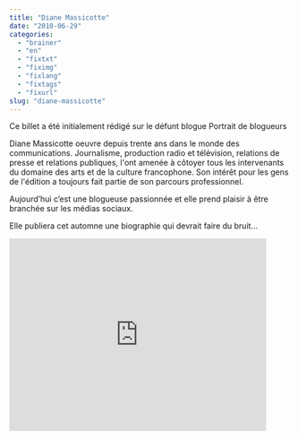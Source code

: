 ```yaml
---
title: "Diane Massicotte"
date: "2010-06-29"
categories: 
  - "brainer"
  - "en"
  - "fixtxt"
  - "fiximg"
  - "fixlang"
  - "fixtags"
  - "fixurl"
slug: "diane-massicotte"
---
```


Ce billet a été initialement rédigé sur le défunt blogue Portrait de blogueurs

Diane Massicotte oeuvre depuis trente ans dans le monde des communications. Journalisme, production radio et télévision, relations de presse et relations publiques, l'ont amenée à côtoyer tous les intervenants du domaine des arts et de la culture francophone. Son intérêt pour les gens de l'édition a toujours fait partie de son parcours professionnel.

Aujourd’hui c’est une blogueuse passionnée et elle prend plaisir à être branchée sur les médias sociaux.

Elle publiera cet automne une biographie qui devrait faire du bruit...

<iframe width="459" height="344" src="https://www.youtube.com/embed/bzLzBkk4RSc?feature=oembed" frameborder="0" allowfullscreen></iframe>
